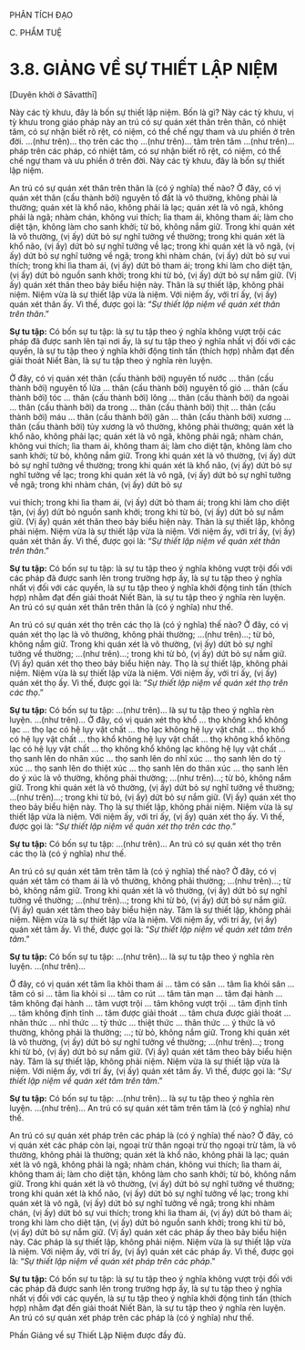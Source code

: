PHÂN TÍCH ĐẠO

C. PHẨM TUỆ

# 3.8. GIẢNG VỀ SỰ THIẾT LẬP NIỆM

[Duyên khởi ở Sāvatthī]

Này các tỳ khưu, đây là bốn sự thiết lập niệm. Bốn là gì? Này các tỳ khưu, vị tỳ khưu trong giáo pháp này an trú có sự quán xét thân trên thân, có nhiệt tâm, có sự nhận biết rõ rệt, có niệm, có thể chế ngự tham và ưu phiền ở trên đời. …(như trên)… thọ trên các thọ …(như trên)… tâm trên tâm …(như trên)… pháp trên các pháp, có nhiệt tâm, có sự nhận biết rõ rệt, có niệm, có thể chế ngự tham và ưu phiền ở trên đời. Này các tỳ khưu, đây là bốn sự thiết lập niệm.

An trú có sự quán xét thân trên thân là (có ý nghĩa) thế nào? Ở đây, có vị quán xét thân (cấu thành bởi) nguyên tố đất là vô thường, không phải là thường; quán xét là khổ não, không phải là lạc; quán xét là vô ngã, không phải là ngã; nhàm chán, không vui thích; lìa tham ái, không tham ái; làm cho diệt tận, không làm cho sanh khởi; từ bỏ, không nắm giữ. Trong khi quán xét là vô thường, (vị ấy) dứt bỏ sự nghĩ tưởng về thường; trong khi quán xét là khổ não, (vị ấy) dứt bỏ sự nghĩ tưởng về lạc; trong khi quán xét là vô ngã, (vị ấy) dứt bỏ sự nghĩ tưởng về ngã; trong khi nhàm chán, (vị ấy) dứt bỏ sự vui thích; trong khi lìa tham ái, (vị ấy) dứt bỏ tham ái; trong khi làm cho diệt tận, (vị ấy) dứt bỏ nguồn sanh khởi; trong khi từ bỏ, (vị ấy) dứt bỏ sự nắm giữ. (Vị ấy) quán xét thân theo bảy biểu hiện này. Thân là sự thiết lập, không phải niệm. Niệm vừa là sự thiết lập vừa là niệm. Với niệm ấy, với trí ấy, (vị ấy) quán xét thân ấy. Vì thế, được gọi là: “_Sự thiết lập niệm về quán xét thân trên thân_.”

**Sự tu tập:** Có bốn sự tu tập: là sự tu tập theo ý nghĩa không vượt trội các pháp đã được sanh lên tại nơi ấy, là sự tu tập theo ý nghĩa nhất vị đối với các quyền, là sự tu tập theo ý nghĩa khởi động tinh tấn (thích hợp) nhằm đạt đến giải thoát Niết Bàn, là sự tu tập theo ý nghĩa rèn luyện.

Ở đây, có vị quán xét thân (cấu thành bởi) nguyên tố nước … thân (cấu thành bởi) nguyên tố lửa … thân (cấu thành bởi) nguyên tố gió … thân (cấu thành bởi) tóc … thân (cấu thành bởi) lông … thân (cấu thành bởi) da ngoài … thân (cấu thành bởi) da trong … thân (cấu thành bởi) thịt … thân (cấu thành bởi) máu … thân (cấu thành bởi) gân … thân (cấu thành bởi) xương … thân (cấu thành bởi) tủy xương là vô thường, không phải thường; quán xét là khổ não, không phải lạc; quán xét là vô ngã, không phải ngã; nhàm chán, không vui thích; lìa tham ái, không tham ái; làm cho diệt tận, không làm cho sanh khởi; từ bỏ, không nắm giữ. Trong khi quán xét là vô thường, (vị ấy) dứt bỏ sự nghĩ tưởng về thường; trong khi quán xét là khổ não, (vị ấy) dứt bỏ sự nghĩ tưởng về lạc; trong khi quán xét là vô ngã, (vị ấy) dứt bỏ sự nghĩ tưởng về ngã; trong khi nhàm chán, (vị ấy) dứt bỏ sự

vui thích; trong khi lìa tham ái, (vị ấy) dứt bỏ tham ái; trong khi làm cho diệt tận, (vị ấy) dứt bỏ nguồn sanh khởi; trong khi từ bỏ, (vị ấy) dứt bỏ sự nắm giữ. (Vị ấy) quán xét thân theo bảy biểu hiện này. Thân là sự thiết lập, không phải niệm. Niệm vừa là sự thiết lập vừa là niệm. Với niệm ấy, với trí ấy, (vị ấy) quán xét thân ấy. Vì thế, được gọi là: “_Sự thiết lập niệm về quán xét thân trên thân_.”

**Sự tu tập:** Có bốn sự tu tập: là sự tu tập theo ý nghĩa không vượt trội đối với các pháp đã được sanh lên trong trường hợp ấy, là sự tu tập theo ý nghĩa nhất vị đối với các quyền, là sự tu tập theo ý nghĩa khởi động tinh tấn (thích hợp) nhằm đạt đến giải thoát Niết Bàn, là sự tu tập theo ý nghĩa rèn luyện. An trú có sự quán xét thân trên thân là (có ý nghĩa) như thế.

An trú có sự quán xét thọ trên các thọ là (có ý nghĩa) thế nào? Ở đây, có vị quán xét thọ lạc là vô thường, không phải thường; …(như trên)…; từ bỏ, không nắm giữ. Trong khi quán xét là vô thường, (vị ấy) dứt bỏ sự nghĩ tưởng về thường; …(như trên)…; trong khi từ bỏ, (vị ấy) dứt bỏ sự nắm giữ. (Vị ấy) quán xét thọ theo bảy biểu hiện này. Thọ là sự thiết lập, không phải niệm. Niệm vừa là sự thiết lập vừa là niệm. Với niệm ấy, với trí ấy, (vị ấy) quán xét thọ ấy. Vì thế, được gọi là: “_Sự thiết lập niệm về quán xét thọ trên các thọ_.”

**Sự tu tập:** Có bốn sự tu tập: …(như trên)… là sự tu tập theo ý nghĩa rèn luyện. …(như trên)… Ở đây, có vị quán xét thọ khổ … thọ không khổ không lạc … thọ lạc có hệ lụy vật chất … thọ lạc không hệ lụy vật chất … thọ khổ có hệ lụy vật chất … thọ khổ không hệ lụy vật chất … thọ không khổ không lạc có hệ lụy vật chất … thọ không khổ không lạc không hệ lụy vật chất … thọ sanh lên do nhãn xúc … thọ sanh lên do nhĩ xúc … thọ sanh lên do tỷ xúc … thọ sanh lên do thiệt xúc … thọ sanh lên do thân xúc … thọ sanh lên do ý xúc là vô thường, không phải thường; …(như trên)…; từ bỏ, không nắm giữ. Trong khi quán xét là vô thường, (vị ấy) dứt bỏ sự nghĩ tưởng về thường; …(như trên)…; trong khi từ bỏ, (vị ấy) dứt bỏ sự nắm giữ. (Vị ấy) quán xét thọ theo bảy biểu hiện này. Thọ là sự thiết lập, không phải niệm. Niệm vừa là sự thiết lập vừa là niệm. Với niệm ấy, với trí ấy, (vị ấy) quán xét thọ ấy. Vì thế, được gọi là: “_Sự thiết lập niệm về quán xét thọ trên các thọ_.”

**Sự tu tập:** Có bốn sự tu tập: …(như trên)… An trú có sự quán xét thọ trên các thọ là (có ý nghĩa) như thế.

An trú có sự quán xét tâm trên tâm là (có ý nghĩa) thế nào? Ở đây, có vị quán xét tâm có tham ái là vô thường, không phải thường; …(như trên)…; từ bỏ, không nắm giữ. Trong khi quán xét là vô thường, (vị ấy) dứt bỏ sự nghĩ tưởng về thường; …(như trên)…; trong khi từ bỏ, (vị ấy) dứt bỏ sự nắm giữ. (Vị ấy) quán xét tâm theo bảy biểu hiện này. Tâm là sự thiết lập, không phải niệm. Niệm vừa là sự thiết lập vừa là niệm. Với niệm ấy, với trí ấy, (vị ấy) quán xét tâm ấy. Vì thế, được gọi là: “_Sự thiết lập niệm về quán xét tâm trên tâm_.”

**Sự tu tập:** Có bốn sự tu tập: …(như trên)… là sự tu tập theo ý nghĩa rèn luyện. …(như trên)…

Ở đây, có vị quán xét tâm lìa khỏi tham ái … tâm có sân … tâm lìa khỏi sân … tâm có si … tâm lìa khỏi si … tâm co rút … tâm tản mạn … tâm đại hành … tâm không đại hành … tâm vượt trội … tâm không vượt trội … tâm định tĩnh … tâm không định tĩnh … tâm được giải thoát … tâm chưa được giải thoát … nhãn thức … nhĩ thức … tỷ thức … thiệt thức … thân thức … ý thức là vô thường, không phải là thường; …; từ bỏ, không nắm giữ. Trong khi quán xét là vô thường, (vị ấy) dứt bỏ sự nghĩ tưởng về thường; …(như trên)…; trong khi từ bỏ, (vị ấy) dứt bỏ sự nắm giữ. (Vị ấy) quán xét tâm theo bảy biểu hiện này. Tâm là sự thiết lập, không phải niệm. Niệm vừa là sự thiết lập vừa là niệm. Với niệm ấy, với trí ấy, (vị ấy) quán xét tâm ấy. Vì thế, được gọi là: “_Sự thiết lập niệm về quán xét tâm trên tâm_.”

**Sự tu tập:** Có bốn sự tu tập: …(như trên)… là sự tu tập theo ý nghĩa rèn luyện. …(như trên)… An trú có sự quán xét tâm trên tâm là (có ý nghĩa) như thế.

An trú có sự quán xét pháp trên các pháp là (có ý nghĩa) thế nào? Ở đây, có vị quán xét các pháp còn lại, ngoại trừ thân ngoại trừ thọ ngoại trừ tâm, là vô thường, không phải là thường; quán xét là khổ não, không phải là lạc; quán xét là vô ngã, không phải là ngã; nhàm chán, không vui thích; lìa tham ái, không tham ái; làm cho diệt tận, không làm cho sanh khởi; từ bỏ, không nắm giữ. Trong khi quán xét là vô thường, (vị ấy) dứt bỏ sự nghĩ tưởng về thường; trong khi quán xét là khổ não, (vị ấy) dứt bỏ sự nghĩ tưởng về lạc; trong khi quán xét là vô ngã, (vị ấy) dứt bỏ sự nghĩ tưởng về ngã; trong khi nhàm chán, (vị ấy) dứt bỏ sự vui thích; trong khi lìa tham ái, (vị ấy) dứt bỏ tham ái; trong khi làm cho diệt tận, (vị ấy) dứt bỏ nguồn sanh khởi; trong khi từ bỏ, (vị ấy) dứt bỏ sự nắm giữ. (Vị ấy) quán xét các pháp ấy theo bảy biểu hiện này. Các pháp là sự thiết lập, không phải niệm. Niệm vừa là sự thiết lập vừa là niệm. Với niệm ấy, với trí ấy, (vị ấy) quán xét các pháp ấy. Vì thế, được gọi là: “_Sự thiết lập niệm về quán xét pháp trên các pháp_.”

**Sự tu tập:** Có bốn sự tu tập: là sự tu tập theo ý nghĩa không vượt trội đối với các pháp đã được sanh lên trong trường hợp ấy, là sự tu tập theo ý nghĩa nhất vị đối với các quyền, là sự tu tập theo ý nghĩa khởi động tinh tấn (thích hợp) nhằm đạt đến giải thoát Niết Bàn, là sự tu tập theo ý nghĩa rèn luyện. An trú có sự quán xét pháp trên các pháp là (có ý nghĩa) như thế.

Phần Giảng về sự Thiết Lập Niệm được đầy đủ.
